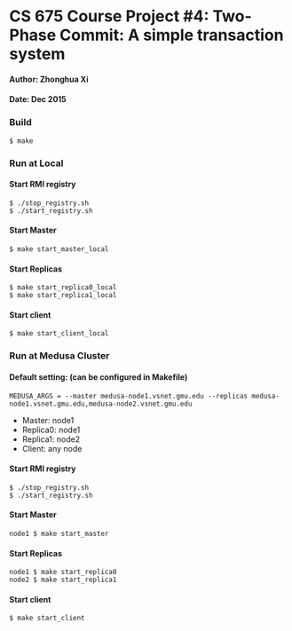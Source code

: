# CS 675 Course Project #4: Two-Phase Commit: A simple transaction system
#### Author: Zhonghua Xi 
#### Date: Dec 2015


### Build
`$ make`

### Run at Local

#### Start RMI registry
```
$ ./stop_registry.sh
$ ./start_registry.sh
```

#### Start Master
```
$ make start_master_local
```

#### Start Replicas
```
$ make start_replica0_local
$ make start_replica1_local
```

#### Start client
```
$ make start_client_local
```

### Run at Medusa Cluster

#### Default setting: (can be configured in Makefile) 
`MEDUSA_ARGS = --master medusa-node1.vsnet.gmu.edu --replicas medusa-node1.vsnet.gmu.edu,medusa-node2.vsnet.gmu.edu`

* Master: node1
* Replica0: node1
* Replica1: node2
* Client: any node


#### Start RMI registry 
```
$ ./stop_registry.sh
$ ./start_registry.sh
```

#### Start Master
```
node1 $ make start_master
```

#### Start Replicas 
```
node1 $ make start_replica0
node2 $ make start_replica1
```

#### Start client
```
$ make start_client
```
